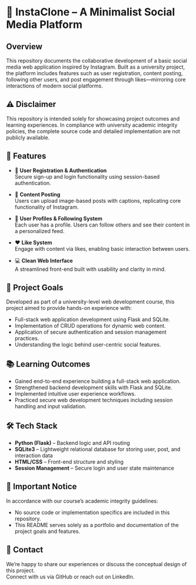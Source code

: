 # 📸 InstaClone – A Minimalist Social Media Platform

## Overview
This repository documents the collaborative development of a basic social media web application inspired by Instagram. Built as a university project, the platform includes features such as user registration, content posting, following other users, and post engagement through likes—mirroring core interactions of modern social platforms.

## ⚠️ Disclaimer
This repository is intended solely for showcasing project outcomes and learning experiences. In compliance with university academic integrity policies, the complete source code and detailed implementation are not publicly available.

## 🚀 Features
- 🔐 **User Registration & Authentication**  
  Secure sign-up and login functionality using session-based authentication.

- 📝 **Content Posting**  
  Users can upload image-based posts with captions, replicating core functionality of Instagram.

- 👥 **User Profiles & Following System**  
  Each user has a profile. Users can follow others and see their content in a personalized feed.

- ❤️ **Like System**  
  Engage with content via likes, enabling basic interaction between users.

- 💻 **Clean Web Interface**  
  A streamlined front-end built with usability and clarity in mind.

## 🎯 Project Goals
Developed as part of a university-level web development course, this project aimed to provide hands-on experience with:
- Full-stack web application development using Flask and SQLite.
- Implementation of CRUD operations for dynamic web content.
- Application of secure authentication and session management practices.
- Understanding the logic behind user-centric social features.

## 📚 Learning Outcomes
- Gained end-to-end experience building a full-stack web application.
- Strengthened backend development skills with Flask and SQLite.
- Implemented intuitive user experience workflows.
- Practiced secure web development techniques including session handling and input validation.

## 🛠️ Tech Stack
- **Python (Flask)** – Backend logic and API routing  
- **SQLite3** – Lightweight relational database for storing user, post, and interaction data  
- **HTML/CSS** – Front-end structure and styling  
- **Session Management** – Secure login and user state maintenance

## 📌 Important Notice
In accordance with our course’s academic integrity guidelines:
- No source code or implementation specifics are included in this repository.
- This README serves solely as a portfolio and documentation of the project goals and features.

## 🤝 Contact
We’re happy to share our experiences or discuss the conceptual design of this project.  
Connect with us via GitHub or reach out on LinkedIn.
